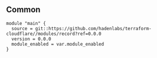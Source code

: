 <!-- Space: Projects -->
<!-- Parent: TerraformCloudflare -->
<!-- Title: Examples TerraformCloudflare -->
<!-- Label: Examples -->
<!-- Include: ./../disclaimer.md -->
<!-- Include: ac:toc -->

## Common

```hcl
module "main" {
  source = git::https://github.com/hadenlabs/terraform-cloudflare//modules/record?ref=0.0.0
  version = 0.0.0
  module_enabled = var.module_enabled
}
```
